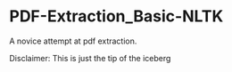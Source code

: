 # PDF-Extraction_Basic-NLTK
A novice attempt at pdf extraction. 

Disclaimer: This is just the tip of the iceberg
